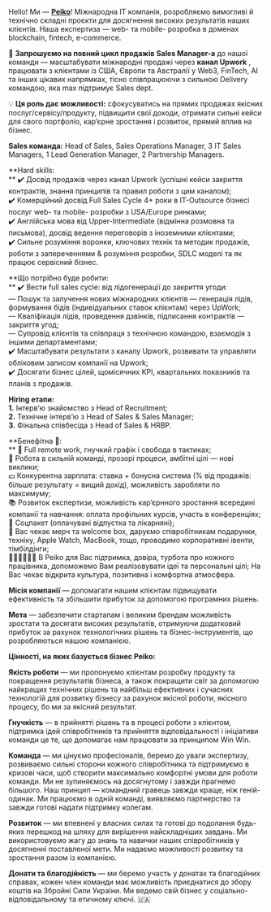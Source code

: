 Hello! Ми — [**Peiko**](https://peiko.space/)! Міжнародна ІТ компанія,
розробляємо вимогливі й технічно складні проєкти для досягнення високих
результатів наших клієнтів. Наша експертиза — web- та mobile- розробка в
доменах blockchain, fintech, e-commerce.  
  
🚀 **Запрошуємо на повний цикл продажів** **Sales Manager-а** до нашої команди
— масштабувати міжнародні продажі через **канал Upwork** , працювати з
клієнтами із США, Європи та Австралії у Web3, FinTech, AI та інших цікавих
напрямках, тісно співпрацюючи з сильною Delivery командою, яка max підтримує
Sales dept.  
  
💡 **Ця роль дає можливості:** сфокусуватись на прямих продажах якісних
послуг/сервісу/продукту, підвищити свої доходи, отримати сильні кейси для
свого портфоліо, кар’єрне зростання і розвиток, прямий вплив на бізнес.  
  
**Sales команда:** Head of Sales, Sales Operations Manager, 3 IT Sales
Managers, 1 Lead Generation Manager, 2 Partnership Managers.  
  
**Hard skills:  
** ✔️ Досвід продажів через канал Upwork (успішні кейси закриття контрактів,
знання принципів та правил роботи з цим каналом);  
✔️ Комерційний досвід Full Sales Cycle 4+ роки в IT-Outsource бізнесі послуг
web- та mobile- розробки з USA/Europe ринками;  
✔️ Англійська мова від Upper-Intermediate (відмінна розмовна та письмова),
досвід ведення переговорів з іноземними клієнтами;  
✔️ Сильне розуміння воронки, ключових технік та методик продажів, роботи з
запереченнями & розуміння розробки, SDLC моделі та як працює сервісний бізнес.  
  
**Що потрібно буде робити:  
** ✔️ Вести full sales cycle: від лідогенерації до закриття угоди:  
— Пошук та залучення нових міжнародних клієнтів — генерація лідів, формування
бідів (індивідуальних ставок клієнтам) через UpWork;  
— Кваліфікація лідів, проведення дзвінків, підписання контрактів — закриття
угод;  
— Супровід клієнтів та співпраця з технічною командою, взаємодія з іншими
департаментами;  
✔️ Масштабувати результати з каналу Upwork, розвивати та управляти обліковим
записом компанії на Upwork;  
✔️ Досягати бізнес цілей, щомісячних KPI, квартальних показників та планів з
продажів.  
  
**Hiring етапи:**  
**1.** Інтерв’ю знайомство з Head of Recruitment;  
**2.** Технічне інтервʼю з Head of Sales & Sales Manager;  
**3.** Фінальна співбесіда з Head of Sales & HRBP.  
  
**Бенефiтна 🧺:  
** 🏢 Full remote work, гнучкий графік і свобода в тактиках;  
🚀 Робота в сильній команді, прозорі процеси, амбітні цілі — нові виклики;  
💵 Конкурентна зарплата: ставка + бонусна система (% від продажів: більше
результату = вищий дохід), можливість заробляти по максимуму;  
📚 Розвиток експертизи, можливість карʼєрнного зростання всередині компанії та
навчання: оплата профільних курсів, участь в конференціях;  
💊 Соцпакет (оплачувані відпустка та лікарняні);  
🎁 Вас чекає мерч та welcome box, даруємо співробітникам подарунки, технiку,
Apple Watch, MacBook, тощо, проводимо корпоративні івенти, тімбілдінги;  
🙋🏻‍♂️🙋🏼‍♀️ В Peiko для Вас підтримка, довіра, турбота про кожного працівника,
допоможемо Вам реалізовувати ідеї та персональні цілі; На Вас чекає відкрита
культура, позитивна і комфортна атмосфера.  
  
**Місія компанії** — допомагати нашим клієнтам підвищувати ефективність та
збільшити прибуток за допомогою програмних рішень.  
  
**Мета** — забезпечити стартапам і великим брендам можливість зростати та
досягати високих результатів, отримуючи додатковий прибуток за рахунок
технологічних рішень та бізнес-інструментів, що розробляються нашою компанією.  
  
**Цінності, на яких базується бізнес Peiko:**

**Якість роботи** — ми пропонуємо клієнтам розробку продукту та покращення
результатів бізнеса, а також покращити світ за допомогою найкращих технічних
рішень та найбільш ефективних і сучасних технологій для розвитку бізнесу за
рахунок якісної роботи, якісного процесу, бо ми за якісний результат.

**Гнучкість** — в прийнятті рішень та в процесі роботи з клієнтом, підтримка
ідей співробітників та прийняття відповідальності і ініціативи команди це те,
що допомагає нам працювати за принципом Win Win.

**Команда** — ми цінуємо професіоналів, беремо до уваги экспертизу, розвиваємо
сильні сторони кожного співробітника та підтримуємо в кризові часи, щоб
створити максимально комфортні умови для роботи команди. Ми не зупиняємось на
досягнутому і завжди прагнемо більшого. Наш принцип — командний гравець завжди
краще, ніж геній-одинак. Ми працюємо в одній команді, виявляємо партнерство та
завжди готові надати підтримку колегам.

**Розвиток** — ми впевнені у власних силах та готові до подолання будь-яких
перешкод на шляху для вирішення найскладніших завдань. Ми використовуємо жагу
до знань та навички наших співробітників у досягненні поставленої мети. Ми
надаємо можливості розвитку та зростання разом із компанією.

**Донати та благодійність** — ми беремо участь у донатах та благодійних
справах, кожен член команди має можливість приєднатися до збору коштів на
Збройні Сили України. Ми ведемо свій бізнес у соціально-відповідальному та
етичному ключі. 🇺🇦
